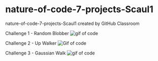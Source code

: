 # nature-of-code-7-projects-Scaul1
nature-of-code-7-projects-Scaul1 created by GitHub Classroom

Challenge 1 - Random Blobber
![gif of code](https://i.imgur.com/ylW3AaR.gif)

Challenge 2 - Up Walker
![Gif of code](https://i.imgur.com/x3L5ZZd.gif)

Challenge 3 - Gaussian Walk
![gif of code](https://i.imgur.com/u84ldBE.gif)
